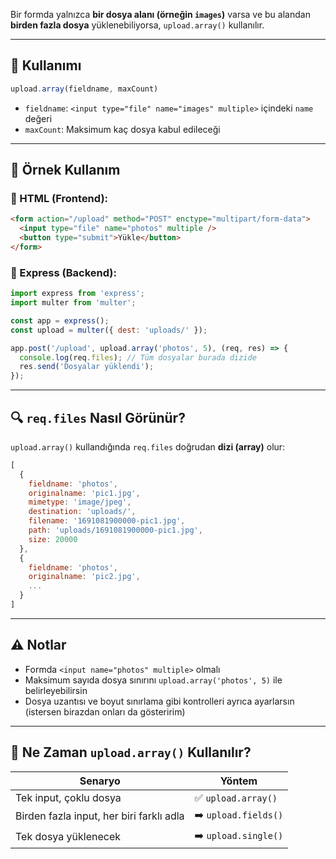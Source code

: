 
Bir formda yalnızca **bir dosya alanı (örneğin `images`)** varsa ve bu alandan **birden fazla dosya** yüklenebiliyorsa, `upload.array()` kullanılır.

---

## 📌 Kullanımı

```js
upload.array(fieldname, maxCount)
```

- `fieldname`: `<input type="file" name="images" multiple>` içindeki `name` değeri
- `maxCount`: Maksimum kaç dosya kabul edileceği

---

## 🧪 Örnek Kullanım

### 📝 HTML (Frontend):

```html
<form action="/upload" method="POST" enctype="multipart/form-data">
  <input type="file" name="photos" multiple />
  <button type="submit">Yükle</button>
</form>
```

### 📝 Express (Backend):

```js
import express from 'express';
import multer from 'multer';

const app = express();
const upload = multer({ dest: 'uploads/' });

app.post('/upload', upload.array('photos', 5), (req, res) => {
  console.log(req.files); // Tüm dosyalar burada dizide
  res.send('Dosyalar yüklendi');
});
```

---

## 🔍 `req.files` Nasıl Görünür?

`upload.array()` kullandığında `req.files` doğrudan **dizi (array)** olur:

```js
[
  {
    fieldname: 'photos',
    originalname: 'pic1.jpg',
    mimetype: 'image/jpeg',
    destination: 'uploads/',
    filename: '1691081900000-pic1.jpg',
    path: 'uploads/1691081900000-pic1.jpg',
    size: 20000
  },
  {
    fieldname: 'photos',
    originalname: 'pic2.jpg',
    ...
  }
]
```

---

## ⚠️ Notlar

- Formda `<input name="photos" multiple>` olmalı
- Maksimum sayıda dosya sınırını `upload.array('photos', 5)` ile belirleyebilirsin
- Dosya uzantısı ve boyut sınırlama gibi kontrolleri ayrıca ayarlarsın (istersen birazdan onları da gösteririm)

---

## 🤔 Ne Zaman `upload.array()` Kullanılır?

|Senaryo|Yöntem|
|---|---|
|Tek input, çoklu dosya|✅ `upload.array()`|
|Birden fazla input, her biri farklı adla|➡️ `upload.fields()`|
|Tek dosya yüklenecek|➡️ `upload.single()`|
